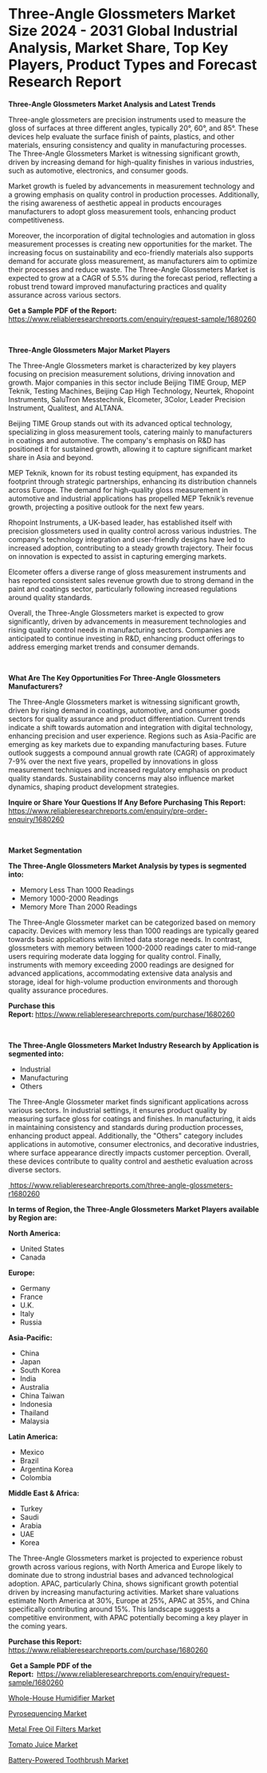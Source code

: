 <p><h1>Three-Angle Glossmeters Market Size 2024 - 2031 Global Industrial Analysis, Market Share, Top Key Players, Product Types and Forecast Research Report</h1></p><p><strong>Three-Angle Glossmeters Market Analysis and Latest Trends</strong></p>
<p><p>Three-angle glossmeters are precision instruments used to measure the gloss of surfaces at three different angles, typically 20°, 60°, and 85°. These devices help evaluate the surface finish of paints, plastics, and other materials, ensuring consistency and quality in manufacturing processes. The Three-Angle Glossmeters Market is witnessing significant growth, driven by increasing demand for high-quality finishes in various industries, such as automotive, electronics, and consumer goods. </p><p>Market growth is fueled by advancements in measurement technology and a growing emphasis on quality control in production processes. Additionally, the rising awareness of aesthetic appeal in products encourages manufacturers to adopt gloss measurement tools, enhancing product competitiveness. </p><p>Moreover, the incorporation of digital technologies and automation in gloss measurement processes is creating new opportunities for the market. The increasing focus on sustainability and eco-friendly materials also supports demand for accurate gloss measurement, as manufacturers aim to optimize their processes and reduce waste. The Three-Angle Glossmeters Market is expected to grow at a CAGR of 5.5% during the forecast period, reflecting a robust trend toward improved manufacturing practices and quality assurance across various sectors.</p></p>
<p><strong>Get a Sample PDF of the Report:&nbsp;</strong> <a href="https://www.reliableresearchreports.com/enquiry/request-sample/1680260?utm_campaign=11&utm_medium=2&utm_source=Github&utm_content=ia&utm_term=14102024&utm_id=three-angle-glossmeters">https://www.reliableresearchreports.com/enquiry/request-sample/1680260</a></p>
<p>&nbsp;</p>
<p><strong>Three-Angle Glossmeters Major Market Players</strong></p>
<p><p>The Three-Angle Glossmeters market is characterized by key players focusing on precision measurement solutions, driving innovation and growth. Major companies in this sector include Beijing TIME Group, MEP Teknik, Testing Machines, Beijing Cap High Technology, Neurtek, Rhopoint Instruments, SaluTron Messtechnik, Elcometer, 3Color, Leader Precision Instrument, Qualitest, and ALTANA.</p><p>Beijing TIME Group stands out with its advanced optical technology, specializing in gloss measurement tools, catering mainly to manufacturers in coatings and automotive. The company's emphasis on R&D has positioned it for sustained growth, allowing it to capture significant market share in Asia and beyond.</p><p>MEP Teknik, known for its robust testing equipment, has expanded its footprint through strategic partnerships, enhancing its distribution channels across Europe. The demand for high-quality gloss measurement in automotive and industrial applications has propelled MEP Teknik’s revenue growth, projecting a positive outlook for the next few years.</p><p>Rhopoint Instruments, a UK-based leader, has established itself with precision glossmeters used in quality control across various industries. The company's technology integration and user-friendly designs have led to increased adoption, contributing to a steady growth trajectory. Their focus on innovation is expected to assist in capturing emerging markets.</p><p>Elcometer offers a diverse range of gloss measurement instruments and has reported consistent sales revenue growth due to strong demand in the paint and coatings sector, particularly following increased regulations around quality standards. </p><p>Overall, the Three-Angle Glossmeters market is expected to grow significantly, driven by advancements in measurement technologies and rising quality control needs in manufacturing sectors. Companies are anticipated to continue investing in R&D, enhancing product offerings to address emerging market trends and consumer demands.</p></p>
<p>&nbsp;</p>
<p><strong>What Are The Key Opportunities For Three-Angle Glossmeters Manufacturers?</strong></p>
<p><p>The Three-Angle Glossmeters market is witnessing significant growth, driven by rising demand in coatings, automotive, and consumer goods sectors for quality assurance and product differentiation. Current trends indicate a shift towards automation and integration with digital technology, enhancing precision and user experience. Regions such as Asia-Pacific are emerging as key markets due to expanding manufacturing bases. Future outlook suggests a compound annual growth rate (CAGR) of approximately 7-9% over the next five years, propelled by innovations in gloss measurement techniques and increased regulatory emphasis on product quality standards. Sustainability concerns may also influence market dynamics, shaping product development strategies.</p></p>
<p><strong>Inquire or Share Your Questions If Any Before Purchasing This Report:</strong> <a href="https://www.reliableresearchreports.com/enquiry/pre-order-enquiry/1680260?utm_campaign=11&utm_medium=2&utm_source=Github&utm_content=ia&utm_term=14102024&utm_id=three-angle-glossmeters">https://www.reliableresearchreports.com/enquiry/pre-order-enquiry/1680260</a></p>
<p>&nbsp;</p>
<p><strong>Market Segmentation</strong></p>
<p><strong>The Three-Angle Glossmeters Market Analysis by types is segmented into:</strong></p>
<p><ul><li>Memory Less Than 1000 Readings</li><li>Memory 1000-2000 Readings</li><li>Memory More Than 2000 Readings</li></ul></p>
<p><p>The Three-Angle Glossmeter market can be categorized based on memory capacity. Devices with memory less than 1000 readings are typically geared towards basic applications with limited data storage needs. In contrast, glossmeters with memory between 1000-2000 readings cater to mid-range users requiring moderate data logging for quality control. Finally, instruments with memory exceeding 2000 readings are designed for advanced applications, accommodating extensive data analysis and storage, ideal for high-volume production environments and thorough quality assurance procedures.</p></p>
<p><strong>Purchase this Report:&nbsp;</strong><a href="https://www.reliableresearchreports.com/purchase/1680260?utm_campaign=11&utm_medium=2&utm_source=Github&utm_content=ia&utm_term=14102024&utm_id=three-angle-glossmeters">https://www.reliableresearchreports.com/purchase/1680260</a></p>
<p>&nbsp;</p>
<p><strong>The Three-Angle Glossmeters Market Industry Research by Application is segmented into:</strong></p>
<p><ul><li>Industrial</li><li>Manufacturing</li><li>Others</li></ul></p>
<p><p>The Three-Angle Glossmeter market finds significant applications across various sectors. In industrial settings, it ensures product quality by measuring surface gloss for coatings and finishes. In manufacturing, it aids in maintaining consistency and standards during production processes, enhancing product appeal. Additionally, the "Others" category includes applications in automotive, consumer electronics, and decorative industries, where surface appearance directly impacts customer perception. Overall, these devices contribute to quality control and aesthetic evaluation across diverse sectors.</p></p>
<p><a href="https://www.reliableresearchreports.com/three-angle-glossmeters-r1680260?utm_campaign=11&utm_medium=2&utm_source=Github&utm_content=ia&utm_term=14102024&utm_id=three-angle-glossmeters">&nbsp;https://www.reliableresearchreports.com/three-angle-glossmeters-r1680260</a></p>
<p><strong>In terms of Region, the Three-Angle Glossmeters Market Players available by Region are:</strong></p>
<p>
    <p> <strong> North America: </strong>
        <ul>
            <li>United States</li>
            <li>Canada</li>
        </ul>
        </p> 
    <p> <strong> Europe: </strong>
        <ul>
            <li>Germany</li>
            <li>France</li>
            <li>U.K.</li>
            <li>Italy</li>
            <li>Russia</li>
        </ul>
        </p> 
    <p> <strong> Asia-Pacific: </strong>
        <ul>
            <li>China</li>
            <li>Japan</li>
            <li>South Korea</li>
            <li>India</li>
            <li>Australia</li>
            <li>China Taiwan</li>
            <li>Indonesia</li>
            <li>Thailand</li>
            <li>Malaysia</li>
        </ul>
        </p> 
    <p> <strong> Latin America: </strong>
        <ul>
            <li>Mexico</li>
            <li>Brazil</li>
            <li>Argentina Korea</li>
            <li>Colombia</li>
        </ul>
        </p> 
    <p> <strong> Middle East & Africa: </strong>
        <ul>
            <li>Turkey</li>
            <li>Saudi</li>
            <li>Arabia</li>
            <li>UAE</li>
            <li>Korea</li>
        </ul>
    </p>
    </p>
<p><p>The Three-Angle Glossmeters market is projected to experience robust growth across various regions, with North America and Europe likely to dominate due to strong industrial bases and advanced technological adoption. APAC, particularly China, shows significant growth potential driven by increasing manufacturing activities. Market share valuations estimate North America at 30%, Europe at 25%, APAC at 35%, and China specifically contributing around 15%. This landscape suggests a competitive environment, with APAC potentially becoming a key player in the coming years.</p></p>
<p><strong>Purchase this Report: </strong><a href="https://www.reliableresearchreports.com/purchase/1680260?utm_campaign=11&utm_medium=2&utm_source=Github&utm_content=ia&utm_term=14102024&utm_id=three-angle-glossmeters">https://www.reliableresearchreports.com/purchase/1680260</a></p>
<p>&nbsp;<strong>Get a Sample PDF of the Report:&nbsp;&nbsp;</strong><a href="https://www.reliableresearchreports.com/enquiry/request-sample/1680260?utm_campaign=11&utm_medium=2&utm_source=Github&utm_content=ia&utm_term=14102024&utm_id=three-angle-glossmeters">https://www.reliableresearchreports.com/enquiry/request-sample/1680260</a></p>
<p><strong></strong></p>
<p><p><a href="https://www.linkedin.com/pulse/whole-house-humidifier-industry-insights-report-analyzing-3cr7f?trk=public_post_embed_feed-article-content&utm_campaign=11&utm_medium=2&utm_source=Github&utm_content=ia&utm_term=14102024&utm_id=three-angle-glossmeters">Whole-House Humidifier Market</a></p><p><a href="https://github.com/lawriesievelwij/Market-Research-Report-List-1/blob/main/pyrosequencing-market.md?utm_campaign=11&utm_medium=2&utm_source=Github&utm_content=ia&utm_term=14102024&utm_id=three-angle-glossmeters">Pyrosequencing Market</a></p><p><a href="https://www.linkedin.com/pulse/consumer-behavior-shifts-metal-free-oil-filters-market-demand-bpiff?trk=public_post_embed_feed-article-content&utm_campaign=11&utm_medium=2&utm_source=Github&utm_content=ia&utm_term=14102024&utm_id=three-angle-glossmeters">Metal Free Oil Filters Market</a></p><p><a href="https://github.com/ambertqocronceb/Market-Research-Report-List-1/blob/main/tomato-juice-market.md?utm_campaign=11&utm_medium=2&utm_source=Github&utm_content=ia&utm_term=14102024&utm_id=three-angle-glossmeters">Tomato Juice Market</a></p><p><a href="https://www.linkedin.com/pulse/battery-powered-toothbrush-market-report-product-type-rechargeable-rbckf?trk=public_post_embed_feed-article-content&utm_campaign=11&utm_medium=2&utm_source=Github&utm_content=ia&utm_term=14102024&utm_id=three-angle-glossmeters">Battery-Powered Toothbrush Market</a></p></p>